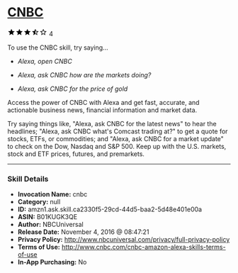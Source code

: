 # [CNBC](http://alexa.amazon.com/#skills/amzn1.ask.skill.ca2330f5-29cd-44d5-baa2-5d48e401e00a)
![3.1 stars](../../images/ic_star_black_18dp_1x.png)![3.1 stars](../../images/ic_star_black_18dp_1x.png)![3.1 stars](../../images/ic_star_black_18dp_1x.png)![3.1 stars](../../images/ic_star_half_black_18dp_1x.png)![3.1 stars](../../images/ic_star_border_black_18dp_1x.png) 4

To use the CNBC skill, try saying...

* *Alexa, open CNBC*

* *Alexa, ask CNBC how are the markets doing?*

* *Alexa, ask CNBC for the price of gold*

Access the power of CNBC with Alexa and get fast, accurate, and actionable business news, financial information and market data. 

Try saying things like, "Alexa, ask CNBC for the latest news" to hear the headlines; "Alexa, ask CNBC what's Comcast trading at?" to get a quote for stocks, ETFs, or commodities; and "Alexa, ask CNBC for a market update" to check on the Dow, Nasdaq and S&P 500. Keep up with the U.S. markets, stock and ETF prices, futures, and premarkets.

***

### Skill Details

* **Invocation Name:** cnbc
* **Category:** null
* **ID:** amzn1.ask.skill.ca2330f5-29cd-44d5-baa2-5d48e401e00a
* **ASIN:** B01KUGK3QE
* **Author:** NBCUniversal
* **Release Date:** November 4, 2016 @ 08:47:21
* **Privacy Policy:** http://www.nbcuniversal.com/privacy/full-privacy-policy
* **Terms of Use:** http://www.cnbc.com/cnbc-amazon-alexa-skills-terms-of-use
* **In-App Purchasing:** No

